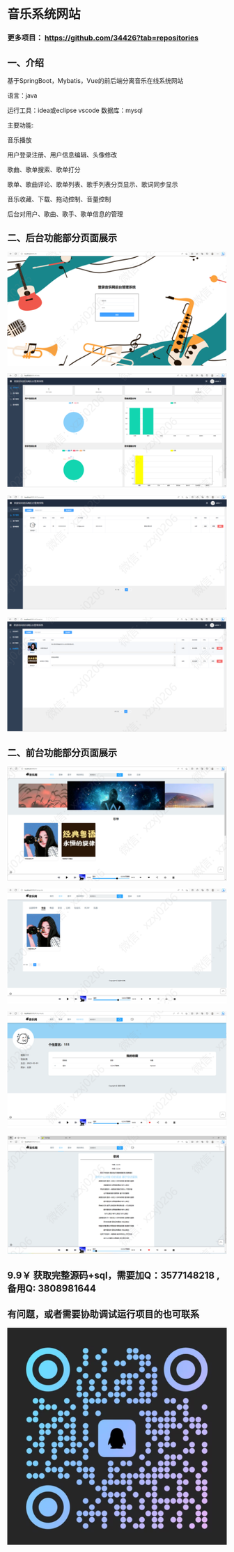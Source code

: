 # 音乐系统网站

### 更多项目： https://github.com/34426?tab=repositories

## 一、介绍
基于SpringBoot，Mybatis，Vue的前后端分离音乐在线系统网站

语言：java

运行工具：idea或eclipse vscode 数据库：mysql

主要功能:

音乐播放 

用户登录注册、用户信息编辑、头像修改

歌曲、歌单搜索、歌单打分

歌单、歌曲评论、歌单列表、歌手列表分页显示、歌词同步显示

音乐收藏、下载、拖动控制、音量控制

后台对用户、歌曲、歌手、歌单信息的管理

## 二、后台功能部分页面展示

![img_4.png](imgs/img_4.png)

![img_5.png](imgs/img_5.png)

![img_6.png](imgs/img_6.png)

![img_7.png](imgs/img_7.png)

## 二、前台功能部分页面展示

![img_8.png](imgs/img_8.png)

![img_9.png](imgs/img_9.png)

![img_10.png](imgs/img_10.png)

![img_11.png](imgs/img_11.png)

## 9.9￥ 获取完整源码+sql，需要加Q：3577148218 ,备用Q: 3808981644
## 有问题，或者需要协助调试运行项目的也可联系
![img.png](imgs/img.png)

